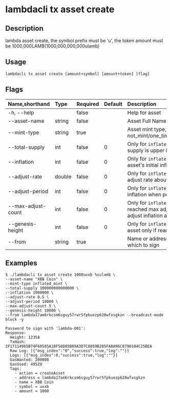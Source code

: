 # lambdacli tx asset create

## Description

lambda asset create, the symbol prefix must be 'u', the token amount must be 1000,000LAMB(1000,000,000,000ulamb)

## Usage

```
lambdacli tx asset create [amount+symbol] [amount+token] [flag]
```

## Flags

| Name,shorthand  | Type    | Required  | Default  | Description                                             |
| :-------------- | :------ | :-------- | :------- | :------------------------------------------------------ |
| -h, --help      |         |  false    |          |  Help for asset                                         |
| --asset-name    | string  |  false    |          |  Asset Full Name                                        |
| --mint-type     | string  |  true     |          |  Asset mint type, options: not_mint/one_time_mint/inflated_mint  |
| --total-supply  | int     |  false    |   0      |  Only for `inflated_mint` type, total supply is upper limit of asset supply |
| --inflation     | int     |  false    |   0      | Only for `inflated_mint` type, the asset's initial inflation per height |
| --adjust-rate   | double  |  false    |   0      | Only for `inflated_mint` type, the adjust rate about inflation |
| --adjust-period | int     |  false    |   0      | Only for `inflated_mint` type, adjust inflation when period reached |
| --max-adjust-count | int  |  false    |   0      | Only for `inflated_mint` type, if reached max adjust count, it won't adjust inflation anymore |
| --genesis-height| int     |  false    |   0      | Only for `inflated_mint` type, produce asset only if reached genesis height|
| --from          | string  |  true     |          |  Name or address of private key with which to sign      |

## Examples
```
$ ./lambdacli tx asset create 1000uxxb %sulamb \
--asset-name "XBB Coin" \
--mint-type inflated_mint \
--total-supply 100000000000000 \
--inflation 1000000 \
--adjust-rate 0.5 \
--adjust-period 10000 \
--max-adjust-count 5 \
--genesis-height 10000 \
--from lambda17am6rkcsm6sguy57rwr5fpkuezp620wfxsgkzn --broadcast-mode block -y

Password to sign with 'lambda-001':
Response:
  Height: 12358
  TxHash: 2F17114965B74F60585A1BF58D85B09A3D7C8859B285FA8A96C8790104C25BEA
  Raw Log: [{"msg_index":"0","success":true,"log":""}]
  Logs: [{"msg_index":0,"success":true,"log":""}]
  GasWanted: 200000
  GasUsed: 49520
  Tags: 
    - action = createAsset
    - address = lambda17am6rkcsm6sguy57rwr5fpkuezp620wfxsgkzn
    - name = XBB Coin
    - symbol = uxxb
    - amount = 1000
```
